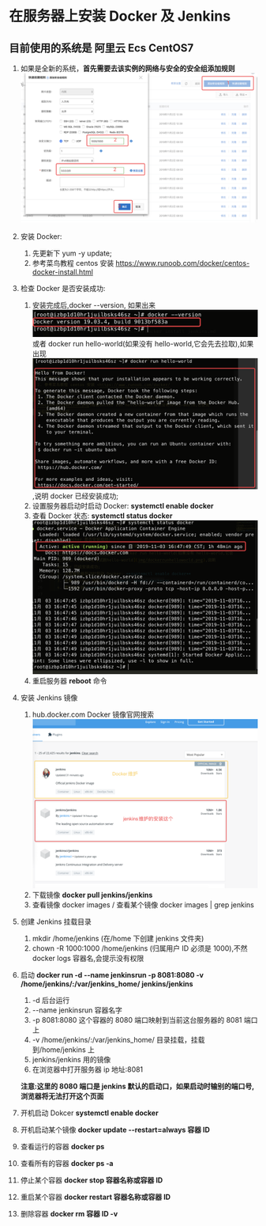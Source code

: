 <!--
 * @Author: wangyi
 * @Date: 2019-11-03 15:43:41
 * @LastEditTime: 2019-11-03 19:34:03
 * @LastEditors: Please set LastEditors
 * @Description: Dokcer and Jenkins
 * @FilePath: /learningnotes/docker/docker install jenkins.md
 -->

# 在服务器上安装 Docker 及 Jenkins

## 目前使用的系统是 阿里云 Ecs CentOS7

1. 如果是全新的系统，**首先需要去该实例的网络与安全的安全组添加规则**
   ![阿里云安全组添加规则](img/aliyunsecurityGroup.png)

2. 安装 Docker:

   1. 先更新下 yum -y update;
   2. 参考菜鸟教程 centos 安装 <https://www.runoob.com/docker/centos-docker-install.html>

3. 检查 Docker 是否安装成功:
   1. 安装完成后,docker --version, 如果出来![docker版本信息](img/checkdockerversion.png)或者 docker run hello-world(如果没有 hello-world,它会先去拉取),如果出现![试跑hello-world](img/dockerrunhelloworld.png),说明 docker 已经安装成功;
   2. 设置服务器启动时启动 Docker: **systemctl enable docker**
   3. 查看 Docker 状态: **systemctl status docker** ![查看Docker状态](img/systemctlstatusdocker.png)
   4. 重启服务器 **reboot** 命令
4. 安装 Jenkins 镜像
   1. hub.docker.com Docker 镜像官网搜索![jenkins镜像下载](img/downloadjenkinsimage.png)
   2. 下载镜像 **docker pull jenkins/jenkins**
   3. 查看镜像 docker images / 查看某个镜像 docker images | grep jenkins
5. 创建 Jenkins 挂载目录
   1. mkdir /home/jenkins (在/home 下创建 jenkins 文件夹)
   2. chown -R 1000:1000 /home/jenkins (归属用户 ID 必须是 1000),不然 docker logs 容器名,会提示没有权限
6. 启动 **docker run -d --name jenkinsrun -p 8081:8080 -v /home/jenkins/:/var/jenkins_home/ jenkins/jenkins**

   1. -d 后台运行
   2. --name jenkinsrun 容器名字
   3. -p 8081:8080 这个容器的 8080 端口映射到当前这台服务器的 8081 端口上
   4. -v /home/jenkins/:/var/jenkins_home/ 目录挂载，挂载到/home/jenkins 上
   5. jenkins/jenkins 用的镜像
   6. 在浏览器中打开服务器 ip 地址:8081

   **注意:这里的 8080 端口是 jenkins 默认的启动口，如果启动时输别的端口号,浏览器将无法打开这个页面**

7. 开机启动 Dokcer **systemctl enable docker**
8. 开机启动某个镜像 **docker update --restart=always 容器 ID**
9. 查看运行的容器 **docker ps**
10. 查看所有的容器 **docker ps -a**
11. 停止某个容器 **docker stop 容器名称或容器 ID**
12. 重启某个容器 **docker restart 容器名称或容器 ID**
13. 删除容器 **docker rm 容器 ID -v**
